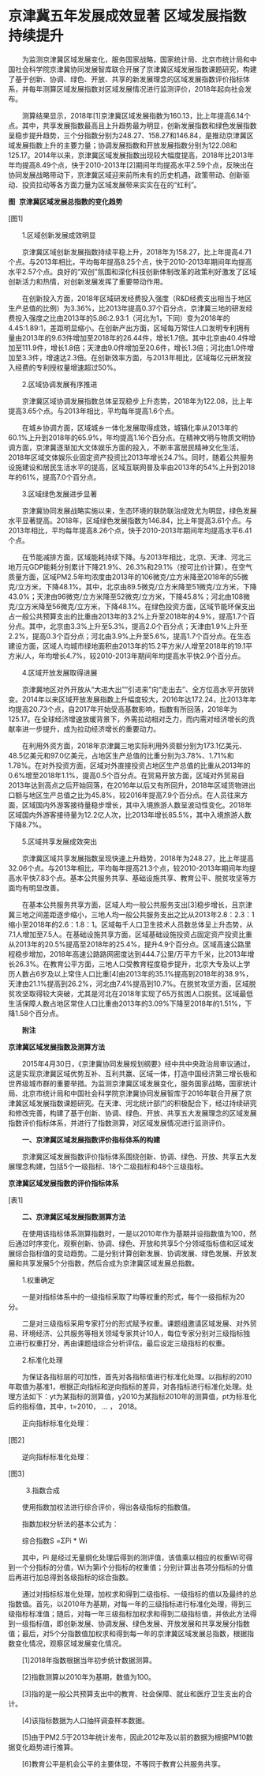 # 京津冀五年发展成效显著 区域发展指数持续提升

　　为监测京津冀区域发展变化，服务国家战略，国家统计局、北京市统计局和中国社会科学院京津冀协同发展智库联合开展了京津冀区域发展指数课题研究，构建了基于创新、协调、绿色、开放、共享的新发展理念的区域发展指数评价指标体系，并每年测算区域发展指数对区域发展情况进行监测评价，2018年起向社会发布。

　　测算结果显示，2018年\[1\]京津冀区域发展指数为160.13，比上年提高6.14个点。其中，共享发展指数最高且上升趋势最为明显，创新发展指数和绿色发展指数呈稳步提升趋势，三个分指数分别为248.27、158.27和146.84，是推动京津冀区域发展指数上升的主要力量；协调发展指数和开放发展指数分别为122.08和125.17。2014年以来，京津冀区域发展指数出现较大幅度提高，2018年比2013年年均提高8.49个点，快于2010-2013年\[2\]期间年均提高水平2.59个点，反映出在协同发展战略带动下，京津冀区域迎来前所未有的历史机遇，政策带动、创新驱动、投资拉动等各方面力量为区域发展带来实实在在的“红利”。

**图**  **京津冀区域发展总指数的变化趋势**

\[图1\]

　　1.区域创新发展成效明显

　　京津冀区域创新发展指数持续平稳上升，2018年为158.27，比上年提高4.71个点。与2013年相比，平均每年提高8.25个点，快于2010-2013年期间年均提高水平2.57个点。良好的“双创”氛围和深化科技创新体制改革的政策利好激发了区域创新活力和热情，对创新发展发挥了重要带动作用。

　　在创新投入方面，2018年区域研发经费投入强度（R&D经费支出相当于地区生产总值的比例）为3.36%，比2013年提高0.37个百分点，京津冀三地的研发经费投入强度之比由2013年的5.86:2.93:1（河北为1，下同）变为2018年的4.45:1.89:1，差距明显缩小。在创新产出方面，区域每万常住人口发明专利拥有量由2013年的9.63件增加至2018年的26.44件，增长1.7倍。其中北京由40.4件增加至111.9件，增长1.8倍；天津由9.0件增加至20.6件，增长1.3倍；河北由1.0件增加至3.3件，增速达2.3倍。在创新效率方面，与2013年相比，区域每亿元研发投入经费的专利授权量增速超过50%。

　　2.区域协调发展有序推进

　　京津冀区域协调发展指数总体呈现稳步上升态势，2018年为122.08，比上年提高3.65个点。与2013年相比，平均每年提高1.6个点。

　　在城乡协调方面，区域城乡一体化发展取得成效，城镇化率从2013年的60.1%上升到2018年的65.9%，年均提高1.16个百分点。在精神文明与物质文明协调方面，京津冀逐渐加大文体娱乐方面的投入，不断丰富居民精神文化生活，2018年区域文体娱乐业固定资产投资比2013年增长24.7%。同时，随着公共服务设施建设和居民生活水平的提高，区域互联网普及率由2013年的54%上升到2018年的61%，提高7.0个百分点。

　　3.区域绿色发展进步显著

　　京津冀协同发展战略实施以来，生态环境的联防联治成效尤为明显，绿色发展水平显著提高。2018年，区域绿色发展指数为146.84，比上年提高3.61个点。与2013年相比，平均每年提高8.26个点，快于2010-2013年期间年均提高水平6.41个点。

　　在节能减排方面，区域能耗持续下降。与2013年相比，北京、天津、河北三地万元GDP能耗分别累计下降21.9%、26.3%和29.1%（按可比价计算）。在空气质量方面，区域PM2.5年均浓度由2013年的106微克/立方米降至2018年的55微克/立方米，下降48.1%。其中，北京由89.5微克/立方米降至51微克/立方米，下降43.0%；天津由96微克/立方米降至52微克/立方米，下降45.8%；河北由108微克/立方米降至56微克/立方米，下降48.1%。在绿色投资方面，区域节能环保支出占一般公共预算支出的比重由2013年的3.2%上升至2018年的4.9%，提高1.7个百分点。其中，北京由3.3%上升至5.3%，提高2.0个百分点；天津由1.9%上升至2.2%，提高0.3个百分点；河北由3.9%上升至5.6%，提高1.7个百分点。在生态建设方面，区域人均城市绿地面积由2013年的15.2平方米/人增至2018年的19.1平方米/人，年均增长4.7%，较2010-2013年期间年均提高水平快2.9个百分点。

　　4.区域开放发展取得进展

　　京津冀地区对外开放从“大进大出”“引进来”向“走出去”、全方位高水平开放转变。2014年以来区域开放发展指数上升幅度较大，2016年达172.24，比2013年年均提高20.73个点，自2017年开始受高基数影响，指数有所回落，2018年为125.17。在全球经济增速放缓背景下，外需拉动相对乏力，而内需对经济增长的贡献率进一步提升，成为拉动经济增长的重要动力。

　　在利用外资方面，2018年京津冀三地实际利用外资额分别为173.1亿美元、48.5亿美元和97.0亿美元，占地区生产总值的比重分别为3.78%、1.71%和1.78%。在对外投资方面，区域对外直接投资占地区生产总值的比重从2013年的0.6%增至2018年1.1%，提高0.5个百分点。在贸易开放方面，区域对外贸易自2013年达到高点之后开始回落，在2016年以后又有所回升，2018年区域货物进出口额与地区生产总值之比为45.8%，较2016年提高7.9个百分点。在人员往来方面，区域国内外游客接待量稳步增长，其中入境旅游人数呈波动性变化。2018年区域国内外游客接待量为12.2亿人次，比2013年增长85.5%，其中入境旅游人数下降8.7%。

　　5.区域共享发展成效突出

　　京津冀区域共享发展指数呈现快速上升趋势，2018年为248.27，比上年提高32.06个点。与2013年相比，平均每年提高21.3个点，较2010-2013年期间年均提高水平快7.83个点。基本公共服务共享、基础设施共享、教育公平、脱贫攻坚等方面均有明显改善。

　　在基本公共服务共享方面，区域人均一般公共服务支出\[3\]稳步增长，且京津冀三地之间差距逐步缩小，三地人均一般公共服务支出之比从2013年2.8：2.3：1缩小至2018年的2.6：1.8：1。区域每千人口卫生技术人员数总体呈上升态势，从7.1人增加至7.5人。在基础设施共享方面，区域基础设施投资占固定资产投资比重从2013年的20.5%提高至2018年的25.4%，提升4.9个百分点。区域高速公路里程稳步增加，2018年高速公路路网密度达到444.7公里/万平方千米，比2013年增长26.3%。在教育公平方面，三地人口受教育程度稳步提升，北京大专及以上学历人数占6岁及以上常住人口比重\[4\]由2013年的35.1%提高到2018年的38.9%，天津由21.1%提高到26.2%，河北由7.4%提高到10.7%。在脱贫攻坚方面，区域脱贫攻坚取得较大突破，尤其是河北在2018年实现了65万贫困人口脱贫。区域最低生活保障人数占地区常住人口比重由2013年的3.09%下降至2018年的1.51%，下降1.58个百分点。

　　**附注**

**京津冀区域发展指数及测算方法**

　　2015年4月30日，《京津冀协同发展规划纲要》经中共中央政治局审议通过，这是实现京津冀区域优势互补、互利共赢、区域一体，打造中国经济第三增长极和世界级城市群的重要举措。为监测京津冀区域发展变化，服务国家战略，国家统计局、北京市统计局和中国社会科学院京津冀协同发展智库于2016年联合开展了京津冀区域发展指数课题研究。在天津、河北统计部门的积极配合下，经过持续研究和修改完善，构建了基于创新、协调、绿色、开放、共享五大发展理念的区域发展指数评价指标体系，并进行了指数测算，对区域发展情况进行监测评价。

　　**一、京津冀区域发展指数评价指标体系的构建**

　　京津冀区域发展指数评价指标体系围绕创新、协调、绿色、开放、共享五大发展理念构建，包括5个一级指标、18个二级指标和48个三级指标。

**京津冀区域发展指数的评价指标体系**

\[表1\]

　　**二、京津冀区域发展指数测算方法**

　　在使用该指标体系测算指数时，一是以2010年作为基期并设指数值为100，然后通过时序变化，观察创新、协调、绿色、开放和共享5个分领域指标值和区域发展综合指标值的变动趋势。二是分别计算创新发展、协调发展、绿色发展、开放发展和共享发展5个分指数，然后合成为京津冀区域发展总指数。

　　1.权重确定

　　一是对指标体系中的一级指标采取了均等权重的形式，每个一级指标为20分。

　　二是对三级指标采用专家打分的形式赋予权重。课题组邀请区域发展、对外贸易、环境经济、公共服务等相关领域专家共计10人，每位专家分别对三级指标独立进行权重打分，再由课题组综合分析评估，最后设定三级指标的权重。

　　2.标准化处理

　　为保证各指标层的可加性，首先对各指标值进行标准化处理。以指标的2010年取值为基准1，根据正向指标和逆向指标的差异，对各指标进行标准化处理。处理方法如下：yt为某指标的测算值，y2010为某指标2010年的测算值，pt为标准化后的指标值，其中，t=2010， … ， 2018。

　　正向指标标准化处理：

\[图2\]

　　逆向指标标准化处理：

\[图3\]

　  　3.指数合成

　　使用指数加权法进行综合评价，得出各级指标的指数值。

　　指数加权分析法的基本公式为：

　　综合指数S =ΣPi \* Wi

　　其中，Pi 是经过无量纲化处理后得到的测评值，该值乘以相应的权重Wi可得到一个分指标的分值，Wi为第i个分指标的权重值；分别计算出各项分指标的分值后再进行加总得到各级指标的综合指数。

　　通过对指标标准化处理，加权求和得到二级指标、一级指标的值以及最终的总指数值。首先，以2010年为基期，对每一年的三级指标进行标准化处理，得到三级指标标准值；随后，对每一年三级指标加权求和得到二级指标值，并依此方法得到一级指标值，即创新发展、协调发展、绿色发展、开放发展和共享发展分指数值；最后，对5个分指数值加权求和得到每一年的京津冀区域发展总指数，根据指数变化情况，观察区域发展变化情况。

　　\[1\]2018年指数根据当年初步统计数据测算。

　　\[2\]指数测算以2010年为基期，数值为100。

　　\[3\]指的是一般公共预算支出中的教育、社会保障、就业和医疗卫生支出的合计。

　　\[4\]该指标数据为人口抽样调查样本数据。

　　\[5\]由于PM2.5于2013年统计发布，因此2012年及以前的数据为根据PM10数据变化趋势进行推算。

　　\[6\]教育公平是机会公平的主要体现，不等同于教育公共服务共享。